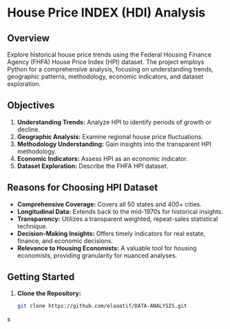 # House Price INDEX (HDI) Analysis

## Overview

Explore historical house price trends using the Federal Housing Finance Agency (FHFA) House Price Index (HPI) dataset. The project employs Python for a comprehensive analysis, focusing on understanding trends, geographic patterns, methodology, economic indicators, and dataset exploration.

## Objectives

1. **Understanding Trends:** Analyze HPI to identify periods of growth or decline.
2. **Geographic Analysis:** Examine regional house price fluctuations.
3. **Methodology Understanding:** Gain insights into the transparent HPI methodology.
4. **Economic Indicators:** Assess HPI as an economic indicator.
5. **Dataset Exploration:** Describe the FHFA HPI dataset.

## Reasons for Choosing HPI Dataset

- **Comprehensive Coverage:** Covers all 50 states and 400+ cities.
- **Longitudinal Data:** Extends back to the mid-1970s for historical insights.
- **Transparency:** Utilizes a transparent weighted, repeat-sales statistical technique.
- **Decision-Making Insights:** Offers timely indicators for real estate, finance, and economic decisions.
- **Relevance to Housing Economists:** A valuable tool for housing economists, providing granularity for nuanced analyses.

## Getting Started

1. **Clone the Repository:**
   ```bash
   git clone https://github.com/elaaatif/DATA-ANALYSIS.git
s
